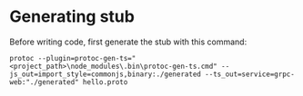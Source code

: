 # Generating stub

Before writing code, first generate the stub with this command:

`protoc --plugin=protoc-gen-ts="<project_path>\node_modules\.bin\protoc-gen-ts.cmd" --js_out=import_style=commonjs,binary:./generated --ts_out=service=grpc-web:"./generated" hello.proto`

